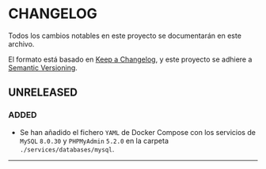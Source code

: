 # CHANGELOG

Todos los cambios notables en este proyecto se documentarán en este archivo.

El formato está basado en [Keep a Changelog](https://keepachangelog.com/en/1.0.0/), y este proyecto se adhiere a [Semantic Versioning](https://semver.org/spec/v2.0.0.html).

## UNRELEASED

### ADDED

- Se han añadido el fichero `YAML` de Docker Compose con los servicios de `MySQL` `8.0.30` y `PHPMyAdmin` `5.2.0` en la carpeta `./services/databases/mysql`.

---